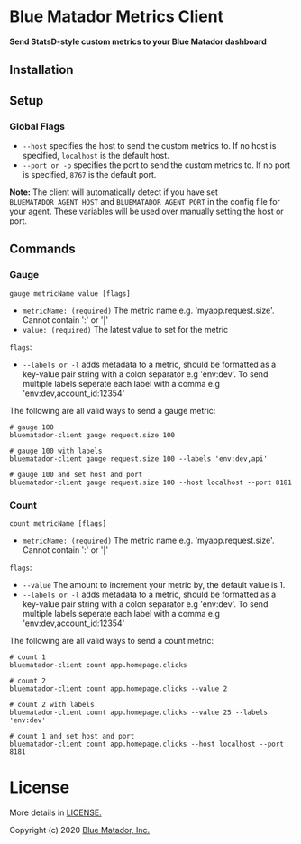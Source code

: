 # Blue Matador Metrics Client

**Send StatsD-style custom metrics to your Blue Matador dashboard** 

## Installation


## Setup


### Global Flags
  * `--host` specifies the host to send the custom metrics to. If no host is specified, `localhost` is the default host.
  * `--port or -p` specifies the port to send the custom metrics to. If no port is specified, `8767` is the default port. 


**Note:** The client will automatically detect if you have set `BLUEMATADOR_AGENT_HOST` and `BLUEMATADOR_AGENT_PORT` in the config file for your agent. These variables will be used over manually setting the host or port.   

## Commands

### Gauge
`gauge metricName value [flags]`
  * `metricName: (required)` The metric name e.g. 'myapp.request.size'. Cannot contain ':' or '|'
  * `value: (required)` The latest value to set for the metric

  `flags`: 
  * `--labels or -l` adds metadata to a metric, should be formatted as a key-value pair string with a colon separator e.g 'env:dev'. To send multiple labels seperate each label with a comma e.g 'env:dev,account_id:12354'

The following are all valid ways to send a gauge metric:

```
# gauge 100
bluematador-client gauge request.size 100

# gauge 100 with labels
bluematador-client gauge request.size 100 --labels 'env:dev,api'

# gauge 100 and set host and port 
bluematador-client gauge request.size 100 --host localhost --port 8181

```

### Count
`count metricName [flags]`
  * `metricName: (required)` The metric name e.g. 'myapp.request.size'. Cannot contain ':' or '|'

  `flags`: 
  * `--value` The amount to increment your metric by, the default value is 1.
  * `--labels or -l` adds metadata to a metric, should be formatted as a key-value pair string with a colon separator e.g 'env:dev'. To send multiple labels seperate each label with a comma e.g 'env:dev,account_id:12354'

The following are all valid ways to send a count metric:

```
# count 1
bluematador-client count app.homepage.clicks

# count 2
bluematador-client count app.homepage.clicks --value 2

# count 2 with labels
bluematador-client count app.homepage.clicks --value 25 --labels 'env:dev'

# count 1 and set host and port
bluematador-client count app.homepage.clicks --host localhost --port 8181

```


# License

More details in [LICENSE.](https://github.com/bluematador/bluematador-metrics-client-go/blob/master/LICENSE)

Copyright (c) 2020 [Blue Matador, Inc.](https://www.bluematador.com/)
